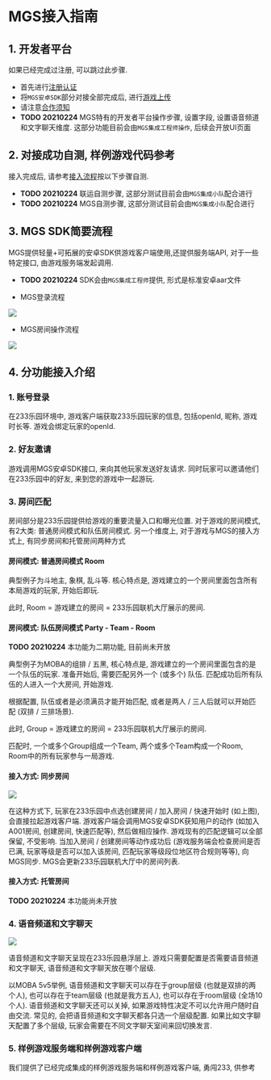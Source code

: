 
# MGS接入指南

## 1. 开发者平台

如果已经完成过注册, 可以跳过此步骤.

- 首先进行[注册认证](https://dev.233leyuan.com/#/doc/9)
- 将`MGS安卓SDK`部分对接全部完成后, 进行[游戏上传](https://dev.233leyuan.com/#/doc/6)
- 请注意[合作须知](https://dev.233leyuan.com/#/doc/5)
- **TODO 20210224** MGS特有的开发者平台操作步骤, 设置字段, 设置语音频道和文字聊天维度. 这部分功能目前会由`MGS集成工程师操作`, 后续会开放UI页面

## 2. 对接成功自测, 样例游戏代码参考

接入完成后, 请参考[接入流程](https://dev.233leyuan.com/#/doc/1)按以下步骤自测.

- **TODO 20210224** 联运自测步骤, 这部分测试目前会由`MGS集成小队`配合进行
- **TODO 20210224** MGS自测步骤, 这部分测试目前会由`MGS集成小队`配合进行

## 3. MGS SDK简要流程

MGS提供轻量+可拓展的安卓SDK供游戏客户端使用,还提供服务端API, 对于一些特定接口, 由游戏服务端发起调用.

- **TODO 20210224** SDK会由`MGS集成工程师`提供, 形式是标准安卓aar文件

- MGS登录流程

![](https://cdn.233xyx.com/1614085716890_248.jpg)

- MGS房间操作流程

![](https://cdn.233xyx.com/1614085717113_485.jpg)


## 4. 分功能接入介绍

### 1. 账号登录

在233乐园环境中, 游戏客户端获取233乐园玩家的信息, 包括openId, 昵称, 游戏时长等. 游戏会绑定玩家的openId.

### 2. 好友邀请

游戏调用MGS安卓SDK接口, 来向其他玩家发送好友请求. 同时玩家可以邀请他们在233乐园中的好友, 来到您的游戏中一起游玩.

### 3. 房间匹配

房间部分是233乐园提供给游戏的重要流量入口和曝光位置. 对于游戏的房间模式, 有2大类: 普通房间模式和队伍房间模式. 另一个维度上, 对于游戏与MGS的接入方式上, 有同步房间和托管房间两种方式

#### 房间模式: 普通房间模式 Room

典型例子为斗地主, 象棋, 乱斗等. 核心特点是, 游戏建立的一个房间里面包含所有本局游戏的玩家, 开始后即玩.

此时, Room = 游戏建立的房间 = 233乐园联机大厅展示的房间.

#### 房间模式: 队伍房间模式 Party - Team - Room

**TODO 20210224** 本功能为二期功能, 目前尚未开放

典型例子为MOBA的组排 / 五黑, 核心特点是, 游戏建立的一个房间里面包含的是一个队伍的玩家. 准备开始后, 需要匹配另外一个 (或多个) 队伍. 匹配成功后所有队伍的人进入一个大房间, 开始游戏.

根据配置, 队伍或者是必须满员才能开始匹配, 或者是两人 / 三人后就可以开始匹配 (双排 / 三排场景).

此时, Group = 游戏建立的房间 = 233乐园联机大厅展示的房间.

匹配时, 一个或多个Group组成一个Team, 两个或多个Team构成一个Room, Room中的所有玩家参与一局游戏.

#### 接入方式: 同步房间

![](https://cdn.233xyx.com/1612448802357_421.png)

在这种方式下, 玩家在233乐园中点选创建房间 / 加入房间 / 快速开始时 (如上图), 会直接拉起游戏客户端. 游戏客户端会调用MGS安卓SDK获知用户的动作 (如加入A001房间, 创建房间, 快速匹配等), 然后做相应操作. 游戏现有的匹配逻辑可以全部保留, 不受影响. 当加入房间 / 创建房间等动作成功后 (游戏服务端会检查房间是否已满, 玩家等级是否可以加入该房间, 匹配玩家等级段位地区符合规则等等), 向MGS同步. MGS会更新233乐园联机大厅中的房间列表.

#### 接入方式: 托管房间

**TODO 20210224** 本功能尚未开放

### 4. 语音频道和文字聊天

![](https://cdn.233xyx.com/1612448289651_035.png)

语音频道和文字聊天呈现在233乐园悬浮层上. 游戏只需要配置是否需要语音频道和文字聊天, 语音频道和文字聊天放在哪个层级.

以MOBA 5v5举例, 语音频道和文字聊天可以存在于group层级 (也就是双排的两个人), 也可以存在于team层级 (也就是我方五人), 也可以存在于room层级 (全场10个人). 语音频道和文字聊天还可以关掉, 如果游戏特性决定不可以允许用户随时自由交流. 常见的, 会把语音频道和文字聊天都各只选一个层级配置. 如果比如文字聊天配置了多个层级, 玩家会需要在不同文字聊天室间来回切换发言.

### 5. 样例游戏服务端和样例游戏客户端

我们提供了已经完成集成的样例游戏服务端和样例游戏客户端, 勇闯233, 供参考
